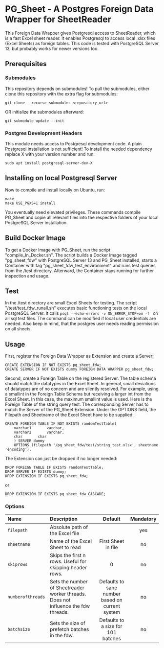 # PG_Sheet - A Postgres Foreign Data Wrapper for SheetReader

This Foreign Data Wrapper gives Postgresql access to SheetReader, which is a fast Excel sheet reader. It enables Postgresql to access local .xlsx files (Excel Sheets) as foreign tables. This code is tested with PostgreSQL Server 13, but probably works for newer versions too.

## Prerequisites

### Submodules

This repository depends on submodules! To pull the submodules, either clone this repository with the extra flag for submodules:
```
git clone --recurse-submodules <repository_url>
```
OR initialize the submodules afterward:
```
git submodule update --init
```

### Postgres Development Headers

This module needs access to Postgresql development code. A plain Postgresql installation is not sufficient! To install the needed dependency replace X with your version number and run:
```
sudo apt install postgresql-server-dev-X
```

## Installing on local Postgresql Server

Now to compile and install locally on Ubuntu, run:
```
make
make USE_PGXS=1 install
```
You eventually need elevated privileges.
These commands compile PG_Sheet and copie all relevant files into the respective folders of your local PostgreSQL Server installation.

## Build Docker Image

To get a Docker Image with PG_Sheet, run the script "compile_In_Docker.sh". The script builds a Docker Image tagged "pg_sheet_fdw" with PostgreSQL Server 13 and PG_Sheet installed, starts a Container with tag "pg_sheet_fdw_test_environment" and runs test queries from the /test directory. Afterward, the Container stays running for further inspection and usage.

## Test

In the /test directory are small Excel Sheets for testing. The script "/test/test_fdw_runall.sh" executes basic functioning tests on the local PostgreSQL Server. It calls `psql --echo-errors -v ON_ERROR_STOP=on -f ` on all sql test files. The command can be modified if local user credentials are needed. Also keep in mind, that the postgres user needs reading permission on all sheets.

## Usage

First, register the Foreign Data Wrapper as Extension and create a Server:
```
CREATE EXTENSION IF NOT EXISTS pg_sheet_fdw;
CREATE SERVER IF NOT EXISTS dummy FOREIGN DATA WRAPPER pg_sheet_fdw;
```
Second, create a Foreign Table on the registered Server. The table schema should match the datatypes in the Excel Sheet. In general, small deviations of datatypes are of no concern and are silently resolved. For example, using a smallint in the Foreign Table Schema but receiving a larger int from the Excel Sheet. In this case, the maximum smallint value is used.
Here is the Foreign Table of the string query test. The corresponding Server has to match the Server of the PG_Sheet Extension. Under the OPTIONS field, the Filepath and Sheetname of the Excel Sheet have to be supplied: 
```
CREATE FOREIGN TABLE IF NOT EXISTS randomTestTable(
    varchar1       varchar,
    varchar2       varchar,
    char       char
    ) SERVER dummy
    OPTIONS (filepath '/pg_sheet_fdw/test/string_test.xlsx', sheetname 'encoding');
```
The Extension can just be dropped if no longer needed:
```
DROP FOREIGN TABLE IF EXISTS randomTestTable;
DROP SERVER IF EXISTS dummy;
DROP EXTENSION IF EXISTS pg_sheet_fdw;
```
or
```
DROP EXTENSION IF EXISTS pg_sheet_fdw CASCADE;
```

### Options

| Name              | Description                                                                        |                     Default                     | Mandatory |
|:------------------|:-----------------------------------------------------------------------------------|:-----------------------------------------------:|:---------:|
| `filepath`        | Absolute path of the Excel file                                                    |                                                 |    yes    |
| `sheetname`       | Name of the Excel Sheet to read                                                    |               First Sheet in file               |    no     |
| `skiprows`        | Skips the first n rows. Useful for skipping header rows.                           |                        0                        |    no     |
| `numberofthreads` | Sets the number of Sheetreader worker threads. Does not influence the fdw threads. | Defaults to sane number based on current system |    no     |
| `batchsize`       | Sets the size of prefetch batches in the fdw.                                      |       Defaults to a size for 101 batches        |    no     |